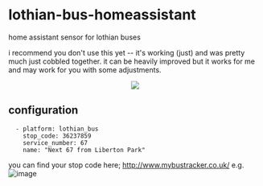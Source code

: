 # lothian-bus-homeassistant
home assistant sensor for lothian buses

i recommend you don't use this yet -- it's working (just) and was pretty much just cobbled together. it can be heavily improved but it works for me and may work for you with some adjustments.

<p align="center"><img src="https://blog.codinghorror.com/content/images/uploads/2007/03/6a0120a85dcdae970b0128776ff992970c-pi.png"/></p>

## configuration
```
  - platform: lothian_bus
    stop_code: 36237859
    service_number: 67
    name: "Next 67 from Liberton Park"
```

you can find your stop code here; http://www.mybustracker.co.uk/
e.g. ![image](https://i.maccydee.com/u/22.01.43-13.12.18-44464.png)
